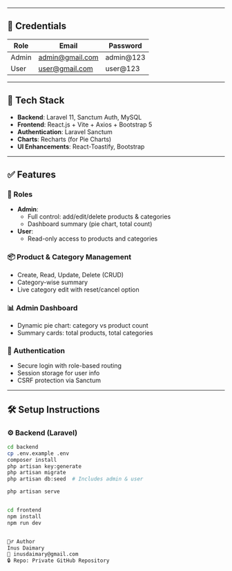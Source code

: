 
---

## 🔐 Credentials

| Role  | Email             | Password    |
|-------|------------------|-------------|
| Admin | admin@gmail.com  | admin@123   |
| User  | user@gmail.com   | user@123    |

---

## 🧰 Tech Stack

- **Backend**: Laravel 11, Sanctum Auth, MySQL
- **Frontend**: React.js + Vite + Axios + Bootstrap 5
- **Authentication**: Laravel Sanctum
- **Charts**: Recharts (for Pie Charts)
- **UI Enhancements**: React-Toastify, Bootstrap

---

## ✅ Features

### 👤 Roles
- **Admin**:
  - Full control: add/edit/delete products & categories
  - Dashboard summary (pie chart, total count)
- **User**:
  - Read-only access to products and categories

### 📦 Product & Category Management
- Create, Read, Update, Delete (CRUD)
- Category-wise summary
- Live category edit with reset/cancel option

### 📊 Admin Dashboard
- Dynamic pie chart: category vs product count
- Summary cards: total products, total categories

### 🔐 Authentication
- Secure login with role-based routing
- Session storage for user info
- CSRF protection via Sanctum

---

## 🛠️ Setup Instructions

### ⚙️ Backend (Laravel)
```bash
cd backend
cp .env.example .env
composer install
php artisan key:generate
php artisan migrate
php artisan db:seed  # Includes admin & user

php artisan serve


cd frontend
npm install
npm run dev


🙋‍♂️ Author
Inus Daimary
📧 inusdaimary@gmail.com
🔒 Repo: Private GitHub Repository
